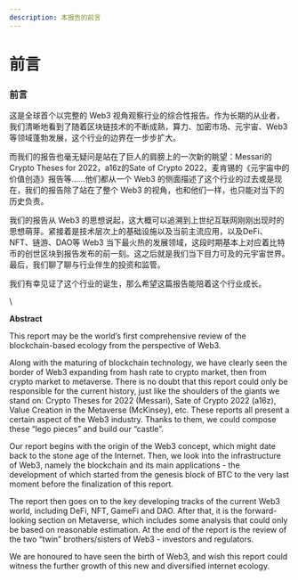 ```yaml
---
description: 本报告的前言
---
```


# 前言

### 前言

这是全球首个以完整的 Web3 视角观察行业的综合性报告。作为长期的从业者，我们清晰地看到了随着区块链技术的不断成熟，算力、加密市场、元宇宙、Web3 等领域蓬勃发展，这个行业的边界在一步步扩大。

而我们的报告也毫无疑问是站在了巨人的肩膀上的一次新的眺望：Messari的Crypto Theses for 2022，a16z的Sate of Crypto 2022，麦肯锡的《元宇宙中的价值创造》报告等……他们都从一个 Web3 的侧面描述了这个行业的过去或是现在，我们的报告除了站在了整个 Web3 的视角，也和他们一样，也只能对当下的历史负责。

我们的报告从 Web3 的思想说起，这大概可以追溯到上世纪互联网刚刚出现时的思想萌芽。紧接着是技术层次上的基础设施以及当前主流应用，以及DeFi、NFT、链游、DAO等 Web3 当下最火热的发展领域，这段时期基本上对应着比特币的创世区块到报告发布的前一刻。这之后就是我们当下目力可及的元宇宙世界。最后，我们聊了聊与行业伴生的投资和监管。

我们有幸见证了这个行业的诞生，那么希望这篇报告能陪着这个行业成长。

\


&#x20;

**Abstract**

This report may be the world’s first comprehensive review of the blockchain-based ecology from the perspective of Web3.

Along with the maturing of blockchain technology, we have clearly seen the border of Web3 expanding from hash rate to crypto market, then from crypto market to metaverse. There is no doubt that this report could only be responsible for the current history, just like the shoulders of the giants we stand on: Crypto Theses for 2022 (Messari), Sate of Crypto 2022 (a16z), Value Creation in the Metaverse (McKinsey), etc. These reports all present a certain aspect of the Web3 industry. Thanks to them, we could compose these “lego pieces” and build our “castle”.

Our report begins with the origin of the Web3 concept, which might date back to the stone age of the Internet. Then, we look into the infrastructure of Web3, namely the blockchain and its main applications - the development of which started from the genesis block of BTC to the very last moment before the finalization of this report.

The report then goes on to the key developing tracks of the current Web3 world, including DeFi, NFT, GameFi and DAO. After that, it is the forward-looking section on Metaverse, which includes some analysis that could only be based on reasonable estimation. At the end of the report is the review of the two “twin” brothers/sisters of Web3 - investors and regulators.

We are honoured to have seen the birth of Web3, and wish this report could witness the further growth of this new and diversified internet ecology.
